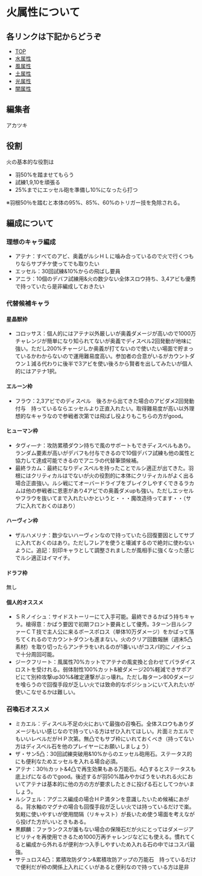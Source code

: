 # 火属性について
## 各リンクは下記からどうぞ
* [TOP](/README.md)
* [水属性](/water.md)
* [風属性](/wind.md)
* [土属性](/earth.md)
* [光属性](/lite.md)
* [闇属性](/dark.md)
## 編集者
アカツキ
## 役割
火の基本的な役割は
* 羽50%を踏ませてもらう
* 試練1,9,10を頑張る
* 25%までにエッセル砲を準備し10%になったら打つ

※羽根50％を踏むと本体の95%、85%、60%のトリガー技を免除される。
## 編成について
### 理想のキャラ編成
* アテナ：すべてのアビ、奥義がルシＨＬに噛み合っているので火で行くつもりならサプチケ使ってでも取りたい
* エッセル：30回試練&10%からの飛ばし要員
* アニラ：10個のデバフ試練用&火の数少ない全体スロウ持ち、3,4アビも優秀で持っていたら是非編成しておきたい

### 代替候補キャラ
#### 星晶獣枠
* コロッサス：個人的にはアテナ以外厳しいが奥義ダメージが高いので1000万チャレンジが簡単になり知られてないが奥義でディスペル2回発動が地味に強い。ただし200%チャージしか奥義が打てないので使いたい場面で貯まっているかわからないので運用難易度高い。参加者の合意がいるがカウントダウン１減る代わりに後半で3アビを使い後ろから賢者を出してみたいが個人的にはアテナ1択。
#### エルーン枠
* フラウ：2,3アビでのディスペル　後ろから出てきた場合のアビダメ2回発動付与　持っているならエッセルより正直入れたい。取得難易度が高い以外理想的なキャラなので参戦者次第では飛ばし役よりもこちらの方がgood。
#### ヒューマン枠
* タヴィ―ナ：攻防累積ダウン持ちで風のサポートもできディスペルもあり。ランダム要素が高いがデバフも付与できるので10個デバフ試練も他の属性と協力して達成可能できるのでアニラの代替筆頭候補。
* 最終ラカム：最終になりディスペルを持ったことでルシ適正が出てきた。羽根にはクリティカルはでないが火の役割的に本体にクリティカルがよく出る場合正直強い。ルシ戦にてオーバードライブをブレイクしやすくできるラカムは他の参戦者に恩恵があり4アビでの奥義ダメupも強い。ただしエッセルやフラウを抜いてまで入れたいかというと・・・魔改造待ってます・・（サブに入れておくのはあり）
#### ハーヴィン枠
* ザルハメリナ：数少ないハーヴィンなので持っていたら回復要因としてサブに入れておくのはあり。ただしフレアを使うと壊滅するので絶対に使わないように。追記：刻印キャラとして調整されましたが風相手に強くなった感じでルシ適正はイマイチ。
#### ドラフ枠
無し

#### 個人的オススメ
* ＳＲノイシュ：サイドストーリーにて入手可能。最終できるかばう持ちキャラ。槍得意：かばう要因で初期フロント要員として優秀。3ターン目ルシファーＣＴ技で主人公に来るポースポロス（単体10万ダメージ）をかばって落ちてくれるのでカウントダウンも進まない。火のクリア回数報酬（週末5凸素材）を取り切ったらアンチラをいれるのが1番いいがコスパ的にノイシュで十分周回可能。
* ジークフリート：風属性70%カットでアテナの風変換と合わせてパラダイスロストを受けれる。弱体耐性100%カット&被ダメージ20%軽減できサポアビにて別枠攻撃up30%&確定連撃がぶっ壊れ。ただし毎ターン800ダメージを喰らうので回復手段が乏しい火では致命的なポジションにいて入れたいが使いこなせるかは難しい。

### 召喚石オススメ
* ミカエル：ディスペル不足の火において最強の召喚石。全体スロウもありダメージもいい感じなので持っている方はぜひ入れてほしい。片面ミカエルでもいいレベルだがＨＰ次第。無凸でもサブ枠にいれておくべき（持ってない方はディスペル石を他のプレイヤーにお願いしましょう）
* ザ・サン5凸：30回試練突破用&10%からのエッセル砲用石。ステータス的にも便利なためエッセルを入れる場合必須。
* アテナ：30％カット&4凸で再生効果もある万能石。4凸するとステータスも底上げになるのでgood。後述するが羽50%踏みやかばうをいれれる火においてアテナは基本的に他の方の方が要求したときに投げる石としてつかいましょう。
* ルシフェル：アグニス編成の場合ＨＰ満タンを意識したいため候補にあがる。背水軸のマグナの場合も回復手段が乏しい火では持っているだけで楽。気軽に使いやすいが使用間隔（リキャスト）が長いため使う場面を考えながら投げた方がいいときもある。
* 黒麒麟：ファランクスが誰もない場合の保険石だが火にとってはダメージアビリティを再使用できるため1000万再チャレンジなどにも使える。慣れてくると編成から外れるが便利かつ入手しやすいため入れる石の中ではコスパ最強。
* サテュロス4凸：累積攻防ダウン&累積攻防アップの万能石　持っているだけで便利だが枠の関係上入れにくいがあると便利なので持っている方は是非